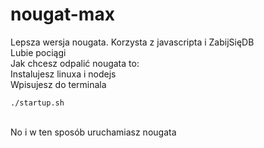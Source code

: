 # nougat-max
Lepsza wersja nougata. Korzysta z javascripta i ZabijSięDB
<br>
Lubie pociągi
<br>
Jak chcesz odpalić nougata to:
<br>
Instalujesz linuxa i nodejs
<br>
Wpisujesz do terminala
<br>
```
./startup.sh
```
<br>
No i w ten sposób uruchamiasz nougata
